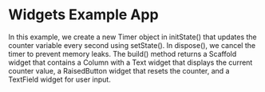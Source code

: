 # Widgets Example App

In this example, we create a new Timer object in initState() that updates the counter variable every second using setState(). In dispose(), we cancel the timer to prevent memory leaks. The build() method returns a Scaffold widget that contains a Column with a Text widget that displays the current counter value, a RaisedButton widget that resets the counter, and a TextField widget for user input.
